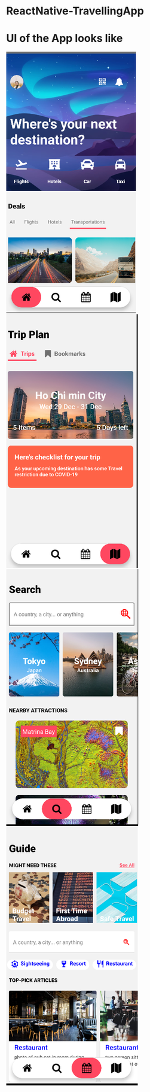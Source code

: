 # ReactNative-TravellingApp

<h1>UI of the App looks like </h1>

<img src="Images/Home.png">
<img src="Images/Trip.png">
<img src="Images/Search.png">
<img src="Images/Guide.png">
